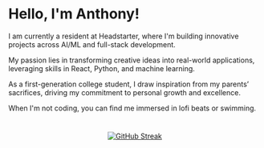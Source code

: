 # Hello, I'm Anthony!

I am currently a resident at Headstarter, where I'm building innovative projects across AI/ML and full-stack development. 

My passion lies in transforming creative ideas into real-world applications, leveraging skills in React, Python, and machine learning. 

As a first-generation college student, I draw inspiration from my parents’ sacrifices, driving my commitment to personal growth and excellence. 

When I'm not coding, you can find me immersed in lofi beats or swimming.
#
<p align="center">
    <a href="https://git.io/streak-stats"><img src="https://streak-stats.demolab.com?user=anbguye&theme=tokyonight-duo&hide_border=true&date_format=n%2Fj%5B%2FY%5D" alt="GitHub Streak" /></a>
</p>
 
 

